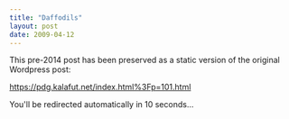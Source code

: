 ```yaml
---
title: "Daffodils"
layout: post
date: 2009-04-12
---
```


This pre-2014 post has been preserved as a static version of the original Wordpress post:

https://pdg.kalafut.net/index.html%3Fp=101.html

You'll be redirected automatically in 10 seconds...

<head>
  <meta http-equiv="refresh" content="10;url=https://pdg.kalafut.net/index.html%3Fp=101.html">
</head>


